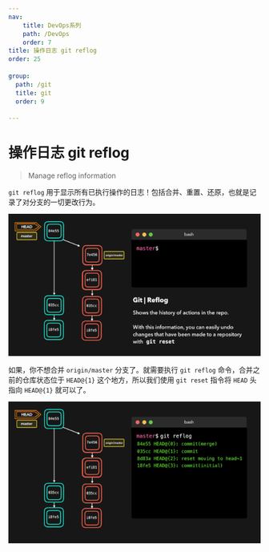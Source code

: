 ```yaml
---
nav:
    title: DevOps系列
    path: /DevOps
    order: 7
title: 操作日志 git reflog
order: 25

group:
  path: /git
  title: git
  order: 9
  
---
```


# 操作日志 git reflog

> Manage reflog information

`git reflog` 用于显示所有已执行操作的日志！包括合并、重置、还原，也就是记录了对分支的一切更改行为。

![reflog](./assets/reflog.58c23043.gif)

如果，你不想合并 `origin/master` 分支了。就需要执行 `git reflog` 命令，合并之前的仓库状态位于 `HEAD@{1}` 这个地方，所以我们使用 `git reset` 指令将 `HEAD` 头指向 `HEAD@{1}` 就可以了。

![reflog-reset](./assets/reflog-reset.006c4f34.gif)
